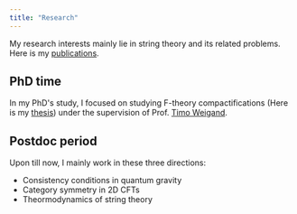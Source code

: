 ```yaml
---
title: "Research"
---
```

My research interests mainly lie in string theory and its related problems. Here is my [publications](https://inspirehep.net/authors/1260061?ui-citation-summary=true). 




## PhD time
In my PhD's study, I focused on studying F-theory compactifications (Here is my [thesis](https://archiv.ub.uni-heidelberg.de/volltextserver/26888/)) under the supervision of Prof. [Timo Weigand](https://www.qu.uni-hamburg.de/cluster/team/weigand.html).


## Postdoc period
Upon till now, I mainly work in these three directions:

- Consistency conditions in quantum gravity 
 - Category symmetry in 2D CFTs
 - Theormodynamics of string theory 

